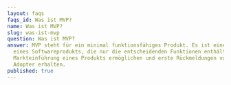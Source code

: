 ```yaml
---
layout: faqs
faqs_id: Was ist MVP?
name: Was ist MVP?
slug: was-ist-mvp
question: Was ist MVP?
answer: MVP steht für ein minimal funktionsfähiges Produkt. Es ist eine Version
  eines Softwareprodukts, die nur die entscheidenden Funktionen enthält, die die
  Markteinführung eines Produkts ermöglichen und erste Rückmeldungen von Early
  Adopter erhalten.
published: true
---
```

